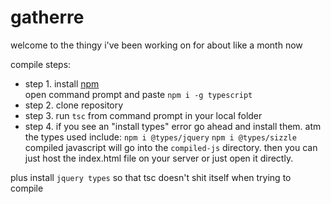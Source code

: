 # gatherre

welcome to the thingy i've been working on for about like a month now

compile steps:
- step 1. 
install [npm](https://www.npmjs.com/package/npm)<br>
open command prompt and paste `npm i -g typescript`<br>
- step 2. clone repository<br>
- step 3. run `tsc` from command prompt in your local folder<br>
- step 4. if you see an "install types" error go ahead and install them. atm the types used include:
`npm i @types/jquery`
`npm i @types/sizzle`
compiled javascript will go into the `compiled-js` directory. then you can just host the index.html file on your server or just open it directly.

plus install `jquery types` so that tsc doesn't shit itself when trying to compile

